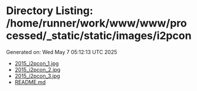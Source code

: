 # Directory Listing: /home/runner/work/www/www/processed/_static/static/images/i2pcon
Generated on: Wed May  7 05:12:13 UTC 2025

- [2015_i2pcon_1.jpg](2015_i2pcon_1.jpg)
- [2015_i2pcon_2.jpg](2015_i2pcon_2.jpg)
- [2015_i2pcon_3.jpg](2015_i2pcon_3.jpg)
- [README.md](README.md)
